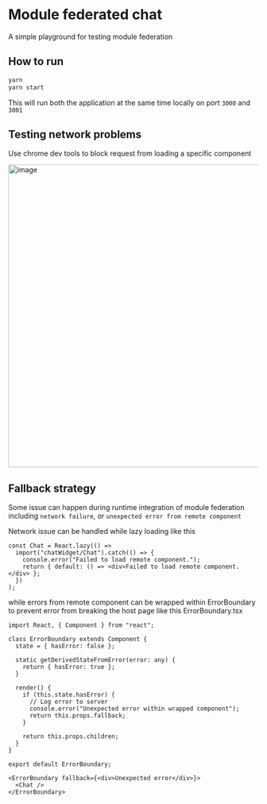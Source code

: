 # Module federated chat
A simple playground for testing module federation

## How to run
```sh
yarn
yarn start
```

This will run both the application at the same time locally on port `3000` and `3001`

## Testing network problems
Use chrome dev tools to block request from loading a specific component

<img width="610" alt="image" src="https://github.com/bokherus/module-federated-chat/assets/9125776/cf17c5d7-e67d-4800-9289-46952787e7d2">


## Fallback strategy
Some issue can happen during runtime integration of module federation including `network failure`, or `unexpected error from remote component`

Network issue can be handled while lazy loading like this
```tsx
const Chat = React.lazy(() =>
  import("chatWidget/Chat").catch(() => {
    console.error("Failed to load remote component.");
    return { default: () => <div>Failed to load remote component.</div> };
  })
);
```

while errors from remote component can be wrapped within ErrorBoundary to prevent error from breaking the host page like this
ErrorBoundary.tsx
```tsx
import React, { Component } from "react";

class ErrorBoundary extends Component {
  state = { hasError: false };

  static getDerivedStateFromError(error: any) {
    return { hasError: true };
  }

  render() {
    if (this.state.hasError) {
      // Log error to server
      console.error("Unexpected error within wrapped component");
      return this.props.fallback;
    }

    return this.props.children;
  }
}

export default ErrorBoundary;
```

```tsx
<ErrorBoundary fallback={<div>Unexpected error</div>}>
  <Chat />
</ErrorBoundary>
```
